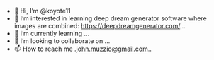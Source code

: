 - 👋 Hi, I’m @koyote11
- 👀 I’m interested in learning deep dream generator software where images are combined: https://deepdreamgenerator.com/...
- 🌱 I’m currently learning ...
- 💞️ I’m looking to collaborate on ...
- 📫 How to reach me .john.muzzio@gmail.com..

<!---
koyote11/koyote11 is a ✨ special ✨ repository because its `README.md` (this file) appears on your GitHub profile.
You can click the Preview link to take a look at your changes.
--->
